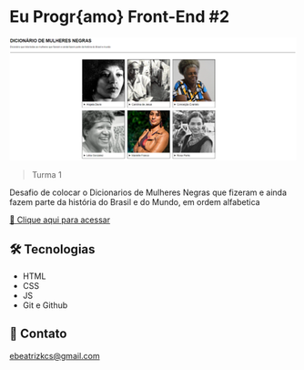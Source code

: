 # Eu Progr{amo} Front-End #2

![preview](./img/readme/previa.png)

> Turma 1

Desafio de colocar o Dicionarios de Mulheres Negras que fizeram e ainda fazem parte da história do Brasil e do Mundo, em ordem alfabetica

[🔗 Clique aqui para acessar](https://soubeatrizkaroline.github.io/EuProgrAmoFE2_Desafio/)

## 🛠 Tecnologias

- HTML
- CSS
- JS
- Git e Github

## 💙 Contato

ebeatrizkcs@gmail.com

